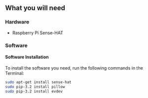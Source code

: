 ## What you will need

### Hardware

* Raspberry Pi Sense-HAT

### Software

#### Software Installation

To install the software you need, run the following commands in the Terminal:

```bash
sudo apt-get install sense-hat
sudo pip-3.2 install pillow
sudo pip-3.2 install evdev
```
